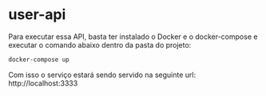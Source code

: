 # user-api

Para executar essa API, basta ter instalado o Docker e o docker-compose e executar o comando abaixo dentro da pasta do projeto:

```sh
docker-compose up
```

Com isso o serviço estará sendo servido na seguinte url: http://localhost:3333
